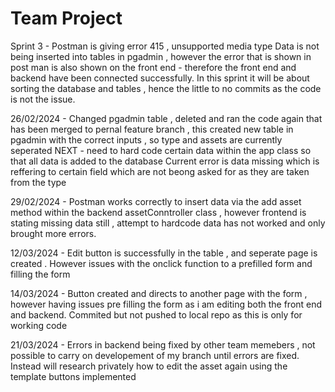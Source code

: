 # Team Project

Sprint 3 - 
Postman is giving error 415 , unsupported media type 
Data is not being inserted into tables in pgadmin , however the error that is shown in post man is also shown on the front end - therefore the front end and backend have been connected successfully.
In this sprint it will be about sorting the database and tables , hence the little to no commits as the code is not the issue. 


26/02/2024 - 
Changed pgadmin table , deleted and ran the code again that has been merged to pernal feature branch , this created new table in pgadmin with the correct inputs , so type and assets are currently seperated
NEXT - need to hard code certain data within the app class so that all data is added to the database 
Current error is data missing which is reffering to certain field which are not beong asked for as they are taken from the type

29/02/2024 - 
Postman works correctly to insert data via the add asset method within the backend assetConntroller class , however frontend is stating missing data still , attempt to hardcode data has not worked and only brought more errors.

12/03/2024 - 
Edit button is successfully in the table , and seperate page is created . However issues with the onclick function to a prefilled form and filling the form


14/03/2024 -
Button created and directs to another page with the form , however having issues pre filling the form as i am editing both the front end and backend.
Commited but not pushed to local repo as this is only for working code

21/03/2024 - 
Errors in backend being fixed by other team memebers , not possible to carry on developement of my branch until errors are fixed. 
Instead will research privately how to edit the asset again using the template buttons implemented


